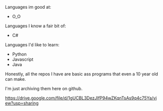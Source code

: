 Languages im good at:

- O_O

Languages I know a fair bit of:

- C#

Languages I'd like to learn:

- Python
- Javascript
- Java




Honestly, all the repos I have are basic ass programs that even a 10 year old can make. 


I'm just archiving them here on github.

https://drive.google.com/file/d/1gUCBL3DezJIfP94wZKqnTsAs9q4c75Ya/view?usp=sharing 
